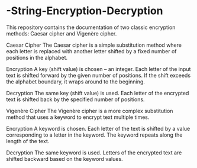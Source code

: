 # -String-Encryption-Decryption
This repository contains the documentation of two classic encryption methods: Caesar cipher and Vigenère cipher.

Caesar Cipher
The Caesar cipher is a simple substitution method where each letter is replaced with another letter shifted by a fixed number of positions in the alphabet.

Encryption
A key (shift value) is chosen – an integer.
Each letter of the input text is shifted forward by the given number of positions.
If the shift exceeds the alphabet boundary, it wraps around to the beginning.

Decryption
The same key (shift value) is used.
Each letter of the encrypted text is shifted back by the specified number of positions.

Vigenère Cipher
The Vigenère cipher is a more complex substitution method that uses a keyword to encrypt text multiple times.

 Encryption
A keyword is chosen.
Each letter of the text is shifted by a value corresponding to a letter in the keyword.
The keyword repeats along the length of the text.

Decryption
The same keyword is used.
Letters of the encrypted text are shifted backward based on the keyword values.
